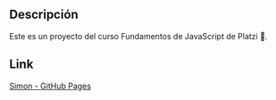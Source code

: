 ## Descripción

Este es un proyecto del curso Fundamentos de JavaScript de Platzi 💚.

## Link

[Simon - GitHub Pages](https://aguscorvo.github.io/Simon/ 'Simon - GitHub Pages')
